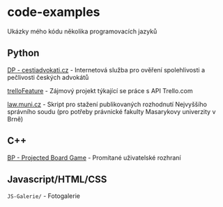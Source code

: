 # code-examples
Ukázky mého kódu několika programovacích jazyků

## Python
[DP - cestiadvokati.cz](https://github.com/datoszs) - Internetová služba pro ověření spolehlivosti a pečlivosti českých advokátů

[trelloFeature](https://www.dropbox.com/s/sjy1hpawvsff4np/trelloFeature.py?dl=0) - Zájmový projekt týkající se práce s API Trello.com

[law.muni.cz](https://github.com/xorelvistor/law.muni.cz) - Skript pro stažení publikovaných rozhodnutí Nejvyššího správního soudu (pro potřeby právnické fakulty Masarykovy univerzity v Brně)

## C++
[BP - Projected Board Game](https://github.com/xorelvistor/ProjectedBoardGame) - Promítané uživatelské rozhraní

## Javascript/HTML/CSS
`JS-Galerie/` - Fotogalerie
